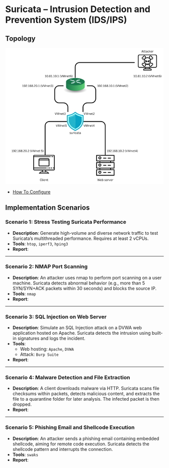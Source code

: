 # Suricata – Intrusion Detection and Prevention System (IDS/IPS)

## Topology
![](Topology/topology.png)

- [How To Configure](Topology/README.md)
## Implementation Scenarios

### Scenario 1: Stress Testing Suricata Performance
- **Description**: Generate high-volume and diverse network traffic to test Suricata’s multithreaded performance. Requires at least 2 vCPUs.
- **Tools**: `htop`, `iperf3`, `hping3`
- **Report**:
---

### Scenario 2: NMAP Port Scanning
- **Description**: An attacker uses nmap to perform port scanning on a user machine. Suricata detects abnormal behavior (e.g., more than 5 SYN/SYN+ACK packets within 30 seconds) and blocks the source IP.
- **Tools**: `nmap`
- **Report**:
---

### Scenario 3: SQL Injection on Web Server
- **Description**: Simulate an SQL Injection attack on a DVWA web application hosted on Apache. Suricata detects the intrusion using built-in signatures and logs the incident.
- **Tools**:
  - Web hosting: `Apache`, `DVWA`
  - Attack: `Burp Suite`
- **Report**:
---

### Scenario 4: Malware Detection and File Extraction
- **Description**: A client downloads malware via HTTP. Suricata scans file checksums within packets, detects malicious content, and extracts the file to a quarantine folder for later analysis. The infected packet is then dropped.
- **Report**:
---

### Scenario 5: Phishing Email and Shellcode Execution
- **Description**: An attacker sends a phishing email containing embedded shellcode, aiming for remote code execution. Suricata detects the shellcode pattern and interrupts the connection.
- **Tools**: `swaks`
- **Report**:
